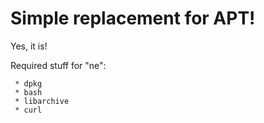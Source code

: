 # Simple replacement for APT!
Yes, it is!

Required stuff for "ne":
```
 * dpkg
 * bash
 * libarchive
 * curl
```
